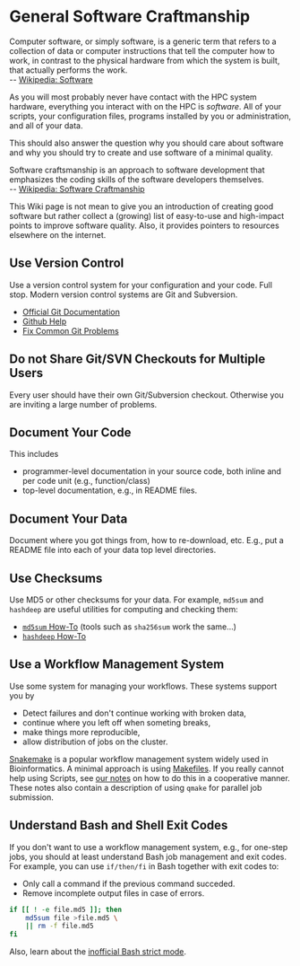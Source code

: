 # General Software Craftmanship

>
Computer software, or simply software, is a generic term that refers to a collection of data or computer instructions that tell the computer how to work, in contrast to the physical hardware from which the system is built, that actually performs the work.<br>
-- [Wikipedia: Software](https://en.wikipedia.org/wiki/Software)
>

As you will most probably never have contact with the HPC system hardware, everything you interact with on the HPC is *software*.
All of your scripts, your configuration files, programs installed by you or administration, and all of your data.

This should also answer the question why you should care about software and why you should try to create and use software of a minimal quality.

>
Software craftsmanship is an approach to software development that emphasizes the coding skills of the software developers themselves.<br>
-- [Wikipedia: Software Craftmanship](https://en.wikipedia.org/wiki/Software_craftsmanship)
>

This Wiki page is not mean to give you an introduction of creating good software but rather collect a (growing) list of easy-to-use and high-impact points to improve software quality.
Also, it provides pointers to resources elsewhere on the internet.

## Use Version Control

Use a version control system for your configuration and your code.
Full stop.
Modern version control systems are Git and Subversion.

- [Official Git Documentation](https://git-scm.com/doc)
- [Github Help](https://help.github.com/)
- [Fix Common Git Problems](https://ohshitgit.com/)

## Do not Share Git/SVN Checkouts for Multiple Users

Every user should have their own Git/Subversion checkout.
Otherwise you are inviting a large number of problems.

## Document Your Code

This includes

- programmer-level documentation in your source code, both inline and per code unit (e.g., function/class)
- top-level documentation, e.g., in README files.

## Document Your Data

Document where you got things from, how to re-download, etc.
E.g., put a README file into each of your data top level directories.

## Use Checksums

Use MD5 or other checksums for your data.
For example, `md5sum` and `hashdeep` are useful utilities for computing and checking them:

- [`md5sum` How-To](https://www.tecmint.com/generate-verify-check-files-md5-checksum-linux/) (tools such as `sha256sum` work the same...)
- [`hashdeep` How-To](http://www.vpsinfo.com/tutorial/file-integrity-with-hashdeep/)

## Use a Workflow Management System

Use some system for managing your workflows.
These systems support you by

- Detect failures and don't continue working with broken data,
- continue where you left off when someting breaks,
- make things more reproducible,
- allow distribution of jobs on the cluster.

[Snakemake](https://snakemake.readthedocs.org) is a popular workflow management system widely used in Bioinformatics.
A minimal approach is using [Makefiles](https://bsmith89.github.io/make-bml/).
If you really cannot help using Scripts, see [our notes](Manual-Job-Management-Control-Job-Script-Submission) on how to do this in a cooperative manner.
These notes also contain a description of using `qmake` for parallel job submission.

## Understand Bash and Shell Exit Codes

If you don't want to use a workflow management system, e.g., for one-step jobs, you should at least understand Bash job management and exit codes.
For example, you can use `if/then/fi` in Bash together with exit codes to:

- Only call a command if the previous command succeded.
- Remove incomplete output files in case of errors.

```bash
if [[ ! -e file.md5 ]]; then
    md5sum file >file.md5 \
    || rm -f file.md5
fi
```

Also, learn about the [inofficial Bash strict mode](http://redsymbol.net/articles/unofficial-bash-strict-mode/).
